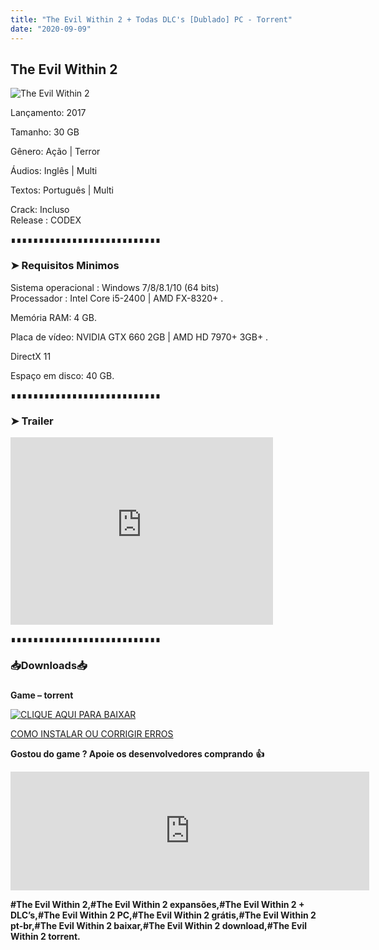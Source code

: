 ```yaml
---
title: "The Evil Within 2 + Todas DLC's [Dublado] PC - Torrent"
date: "2020-09-09"
---
```


## The Evil Within 2

![](https://1.bp.blogspot.com/-_Lj5TuCCwSA/X1jeemm1N0I/AAAAAAAAA8I/TvXQMPY-YUga23qNJscC15ALeOVsi09UACLcBGAsYHQ/s16000/thumb-1920-895436.jpg "The Evil Within 2")

  

Lançamento: 2017

Tamanho: 30 GB

Gênero: Ação | Terror

Áudios: Inglês | Multi

Textos: Português | Multi

Crack: Incluso  
Release : CODEX

  

  

∎∎∎∎∎∎∎∎∎∎∎∎∎∎∎∎∎∎∎∎∎∎∎∎∎∎∎

  

  

### ➤ Requisitos Minimos

  

Sistema operacional : Windows 7/8/8.1/10 (64 bits)  
Processador : Intel Core i5-2400 | AMD FX-8320+ . 

Memória RAM: 4 GB.

Placa de vídeo: NVIDIA GTX 660 2GB | AMD HD 7970+ 3GB+ .

DirectX 11

Espaço em disco: 40 GB.

  

  

∎∎∎∎∎∎∎∎∎∎∎∎∎∎∎∎∎∎∎∎∎∎∎∎∎∎∎

  

  

### ➤ Trailer

  

<iframe allow="accelerometer; autoplay; encrypted-media; gyroscope; picture-in-picture" allowfullscreen frameborder="0" height="300" src="https://www.youtube-nocookie.com/embed/fyA_l5SU1io" width="420"></iframe>

  

  

  

∎∎∎∎∎∎∎∎∎∎∎∎∎∎∎∎∎∎∎∎∎∎∎∎∎∎∎

  

  

### 📥Downloads📥

### 

**Game – torrent**

[![](https://1.bp.blogspot.com/-RBh2DeQzAe8/XwRU-bThfxI/AAAAAAAAAyk/mhrHLuqp6DADYjlr9cMsETB9z8v9liz0wCLcBGAsYHQ/s320/3185816cd74683d96d375aa5f1443064.png "CLIQUE AQUI PARA BAIXAR")](https://stfly.me/N8Jhm)

[COMO INSTALAR OU CORRIGIR ERROS](https://pirategamesgod.blogspot.com/p/suporte.html)

  

**Gostou do game ? Apoie os desenvolvedores comprando** **👍**

  

<iframe frameborder="0" height="190" src="https://store.steampowered.com/widget/601430/" width="574"></iframe>

**#The Evil Within 2,#The Evil Within 2 expansões,#The Evil Within 2 + DLC’s,#The Evil Within 2 PC,#The Evil Within 2 grátis,#The Evil Within 2 pt-br,#The Evil Within 2 baixar,#The Evil Within 2 download,#The Evil Within 2 torrent.**
